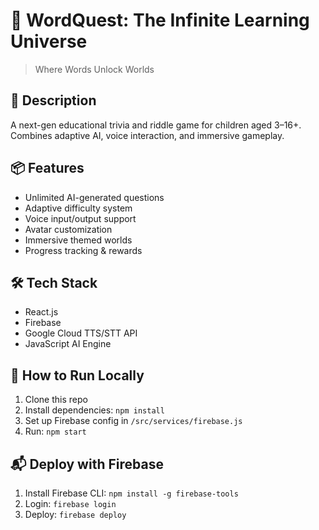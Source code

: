 # 🌟 WordQuest: The Infinite Learning Universe

> Where Words Unlock Worlds

## 🧩 Description
A next-gen educational trivia and riddle game for children aged 3–16+. Combines adaptive AI, voice interaction, and immersive gameplay.

## 📦 Features
- Unlimited AI-generated questions
- Adaptive difficulty system
- Voice input/output support
- Avatar customization
- Immersive themed worlds
- Progress tracking & rewards

## 🛠️ Tech Stack
- React.js
- Firebase
- Google Cloud TTS/STT API
- JavaScript AI Engine

## 🚀 How to Run Locally

1. Clone this repo
2. Install dependencies: `npm install`
3. Set up Firebase config in `/src/services/firebase.js`
4. Run: `npm start`

## 📬 Deploy with Firebase

1. Install Firebase CLI: `npm install -g firebase-tools`
2. Login: `firebase login`
3. Deploy: `firebase deploy`
